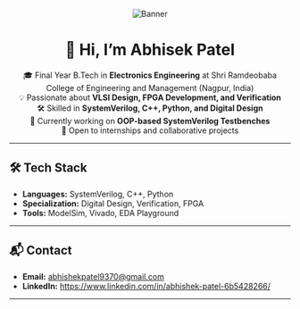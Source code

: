 <p align="center">
  <img src="https://raw.githubusercontent.com/abhishekpatel9370/abhishekpatel9370/main/prof.png" alt="Banner" />
</p>



<h1 align="center">👋 Hi, I’m Abhisek Patel</h1>

<p align="center">
  🎓 Final Year B.Tech in <b>Electronics Engineering</b> at Shri Ramdeobaba College of Engineering and Management (Nagpur, India) <br>
  💡 Passionate about <b>VLSI Design, FPGA Development, and Verification</b> <br>
  🛠 Skilled in <b>SystemVerilog, C++, Python, and Digital Design</b> <br>
  🌱 Currently working on <b>OOP-based SystemVerilog Testbenches</b> <br>
  🚀 Open to internships and collaborative projects
</p>

---

## 🛠 Tech Stack
- **Languages:** SystemVerilog, C++, Python  
- **Specialization:** Digital Design, Verification, FPGA  
- **Tools:** ModelSim, Vivado, EDA Playground  

---

## 📬 Contact
- **Email:** abhishekpatel9370@gmail.com 
- **LinkedIn:** https://www.linkedin.com/in/abhishek-patel-6b5428266/
  
---

